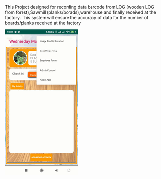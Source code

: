 This Project designed for recording data barcode from LOG (wooden LOG from forest),Sawmill (planks/borads),warehouse and finally received at the factory. This system will ensure the accuracy of data for the number of boards/planks received at the factory

![alt text](https://github.com/irawanmurjayanto/AttendanceByIMEI/blob/main/src/com/irawan/atttelkom/pictprog/pict6.gif?raw=true)
